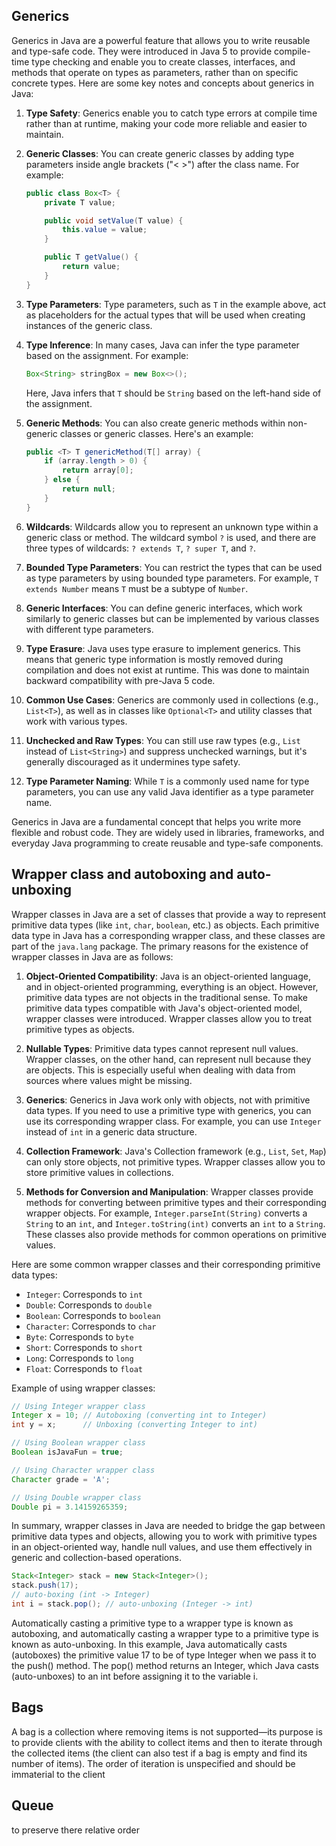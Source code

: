 ## Generics 
Generics in Java are a powerful feature that allows you to write reusable and type-safe code. They were introduced in Java 5 to provide compile-time type checking and enable you to create classes, interfaces, and methods that operate on types as parameters, rather than on specific concrete types. Here are some key notes and concepts about generics in Java:

1. **Type Safety**: Generics enable you to catch type errors at compile time rather than at runtime, making your code more reliable and easier to maintain.

2. **Generic Classes**: You can create generic classes by adding type parameters inside angle brackets ("< >") after the class name. For example:

    ```java
    public class Box<T> {
        private T value;
    
        public void setValue(T value) {
            this.value = value;
        }
    
        public T getValue() {
            return value;
        }
    }
    ```

3. **Type Parameters**: Type parameters, such as `T` in the example above, act as placeholders for the actual types that will be used when creating instances of the generic class.

4. **Type Inference**: In many cases, Java can infer the type parameter based on the assignment. For example:

    ```java
    Box<String> stringBox = new Box<>();
    ```

    Here, Java infers that `T` should be `String` based on the left-hand side of the assignment.

5. **Generic Methods**: You can also create generic methods within non-generic classes or generic classes. Here's an example:

    ```java
    public <T> T genericMethod(T[] array) {
        if (array.length > 0) {
            return array[0];
        } else {
            return null;
        }
    }
    ```

6. **Wildcards**: Wildcards allow you to represent an unknown type within a generic class or method. The wildcard symbol `?` is used, and there are three types of wildcards: `? extends T`, `? super T`, and `?`.

7. **Bounded Type Parameters**: You can restrict the types that can be used as type parameters by using bounded type parameters. For example, `T extends Number` means `T` must be a subtype of `Number`.

8. **Generic Interfaces**: You can define generic interfaces, which work similarly to generic classes but can be implemented by various classes with different type parameters.

9. **Type Erasure**: Java uses type erasure to implement generics. This means that generic type information is mostly removed during compilation and does not exist at runtime. This was done to maintain backward compatibility with pre-Java 5 code.

10. **Common Use Cases**: Generics are commonly used in collections (e.g., `List<T>`), as well as in classes like `Optional<T>` and utility classes that work with various types.

11. **Unchecked and Raw Types**: You can still use raw types (e.g., `List` instead of `List<String>`) and suppress unchecked warnings, but it's generally discouraged as it undermines type safety.

12. **Type Parameter Naming**: While `T` is a commonly used name for type parameters, you can use any valid Java identifier as a type parameter name.

Generics in Java are a fundamental concept that helps you write more flexible and robust code. They are widely used in libraries, frameworks, and everyday Java programming to create reusable and type-safe components.

## Wrapper class and autoboxing and auto-unboxing
Wrapper classes in Java are a set of classes that provide a way to represent primitive data types (like `int`, `char`, `boolean`, etc.) as objects. Each primitive data type in Java has a corresponding wrapper class, and these classes are part of the `java.lang` package. The primary reasons for the existence of wrapper classes in Java are as follows:

1. **Object-Oriented Compatibility**: Java is an object-oriented language, and in object-oriented programming, everything is an object. However, primitive data types are not objects in the traditional sense. To make primitive data types compatible with Java's object-oriented model, wrapper classes were introduced. Wrapper classes allow you to treat primitive types as objects.

2. **Nullable Types**: Primitive data types cannot represent null values. Wrapper classes, on the other hand, can represent null because they are objects. This is especially useful when dealing with data from sources where values might be missing.

3. **Generics**: Generics in Java work only with objects, not with primitive data types. If you need to use a primitive type with generics, you can use its corresponding wrapper class. For example, you can use `Integer` instead of `int` in a generic data structure.

4. **Collection Framework**: Java's Collection framework (e.g., `List`, `Set`, `Map`) can only store objects, not primitive types. Wrapper classes allow you to store primitive values in collections.

5. **Methods for Conversion and Manipulation**: Wrapper classes provide methods for converting between primitive types and their corresponding wrapper objects. For example, `Integer.parseInt(String)` converts a `String` to an `int`, and `Integer.toString(int)` converts an `int` to a `String`. These classes also provide methods for common operations on primitive values.

Here are some common wrapper classes and their corresponding primitive data types:

- `Integer`: Corresponds to `int`
- `Double`: Corresponds to `double`
- `Boolean`: Corresponds to `boolean`
- `Character`: Corresponds to `char`
- `Byte`: Corresponds to `byte`
- `Short`: Corresponds to `short`
- `Long`: Corresponds to `long`
- `Float`: Corresponds to `float`

Example of using wrapper classes:

```java
// Using Integer wrapper class
Integer x = 10; // Autoboxing (converting int to Integer)
int y = x;      // Unboxing (converting Integer to int)

// Using Boolean wrapper class
Boolean isJavaFun = true;

// Using Character wrapper class
Character grade = 'A';

// Using Double wrapper class
Double pi = 3.14159265359;
```

In summary, wrapper classes in Java are needed to bridge the gap between primitive data types and objects, allowing you to work with primitive types in an object-oriented way, handle null values, and use them effectively in generic and collection-based operations.
```java
Stack<Integer> stack = new Stack<Integer>();
stack.push(17);
// auto-boxing (int -> Integer)
int i = stack.pop(); // auto-unboxing (Integer -> int)
```
Automatically casting a primitive type to a wrapper type is known as autoboxing, and
automatically casting a wrapper type to a primitive type is known as auto-unboxing.
In this example, Java automatically casts (autoboxes) the primitive value 17 to be of
type Integer when we pass it to the push() method. The pop() method returns an
Integer, which Java casts (auto-unboxes) to an int before assigning it to the variable i.

## Bags
A bag is a collection where removing items is not supported—its purpose is to
provide clients with the ability to collect items and then to iterate through the collected
items (the client can also test if a bag is empty and find its number of items). The order
of iteration is unspecified and should be immaterial to the client

## Queue 
to preserve there relative order 

